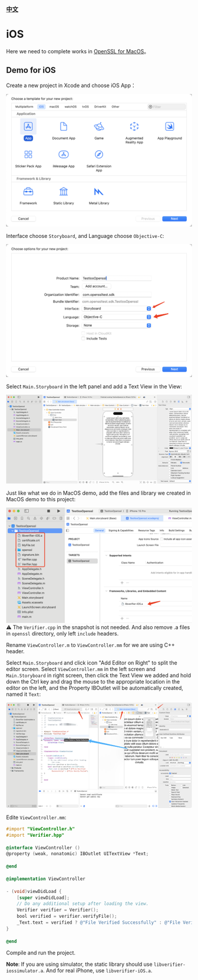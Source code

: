 ### [中文](./README_zh-CN.md)

# iOS

Here we need to complete works in [OpenSSL for MacOS](../MacOS/README.md)。

## Demo for iOS

Create a new project in Xcode and choose iOS App：

![企业微信20231128-165928@2x.png](../images/企业微信20231128-165928@2x.png)

Interface choose `Storyboard`, and Language choose `Objective-C`:

![企业微信20231128-170052@2x.png](../images/企业微信20231128-170052@2x.png)

Select `Main.Storyboard` in the left panel and add a Text View in the View:

![企业微信20231128-170631@2x.png](../images/企业微信20231128-170631@2x.png)

Just like what we do in MacOS demo, add the files and library we created in MacOS demo to this project:

![b9473289107101cae9ac065d3eed7b6d.png](../images/b9473289107101cae9ac065d3eed7b6d.png)
⚠️ The `Verifier.cpp` in the snapshot is not needed. And also remove .a files in `openssl` directory, only left `include` headers.

Rename `ViewController.m` to `ViewController.mm` for we are using C++ header.

Select `Main.Storyboard` and click icon "Add Editor on Right" to split the editor screen. Select `ViewController.mm` in the left screen and `Main.Storyboard` in right screen, then click the Text View we added and hold down the Ctrl key and drag the mouse to the appropriate location in the editor on the left, and the Property IBOutlet will be automatically created, named it `Text`:

![企业微信20231129-111427@2x.png](../images/企业微信20231129-111427@2x.png)

Edite `ViewController.mm`:

```objectivec
#import "ViewController.h"
#import "Verifier.hpp"

@interface ViewController ()
@property (weak, nonatomic) IBOutlet UITextView *Text;

@end

@implementation ViewController

- (void)viewDidLoad {
    [super viewDidLoad];
    // Do any additional setup after loading the view.
    Verifier verifier = Verifier();
    bool verified = verifier.verifyFile();
    _Text.text = verified ? @"File Verified Successfully" : @"File Verify Failed";
}

@end
```

Compile and run the project.

**Note**: If you are using simulator, the static library should use `libverifier-iossimulator.a`. And for real iPhone, use `libverifier-iOS.a`.

